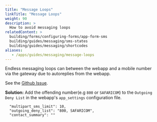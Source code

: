 ```yaml
---
title: "Message Loops"
linkTitle: "Message Loops"
weight: 90
description: >
  How to avoid messaging loops
relatedContent: >
  building/forms/configuring-forms/app-form-sms
  building/guides/messaging/sms-states
  building/guides/messaging/shortcodes
aliases:
   - /apps/guides/messaging/message-loops
---
```

Endless messaging loops can between the webapp and a mobile number via the gateway due to autoreplies from the webapp.

See the [Github Issue](https://github.com/medic/cht-core/issues/750).

**Solution:** Add the offending number(e.g `800` or `SAFARICOM`) to the `Outgoing Deny List` in the webapp's `app_settings` configuration file.

```
  "multipart_sms_limit": 10,
  "outgoing_deny_list": "800, SAFARICOM",
  "contact_summary": ""

```
